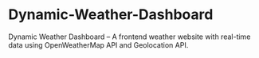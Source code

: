 # Dynamic-Weather-Dashboard
Dynamic Weather Dashboard – A frontend weather website with real-time data using OpenWeatherMap API and Geolocation API.
